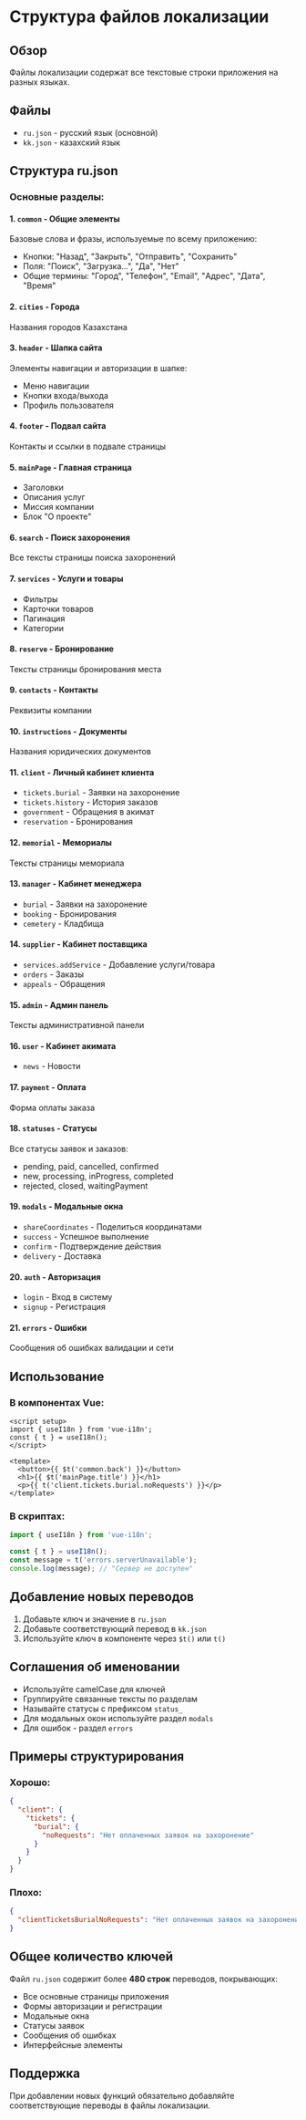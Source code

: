 # Структура файлов локализации

## Обзор

Файлы локализации содержат все текстовые строки приложения на разных языках.

## Файлы

- `ru.json` - русский язык (основной)
- `kk.json` - казахский язык

## Структура ru.json

### Основные разделы:

#### 1. `common` - Общие элементы
Базовые слова и фразы, используемые по всему приложению:
- Кнопки: "Назад", "Закрыть", "Отправить", "Сохранить"
- Поля: "Поиск", "Загрузка...", "Да", "Нет"
- Общие термины: "Город", "Телефон", "Email", "Адрес", "Дата", "Время"

#### 2. `cities` - Города
Названия городов Казахстана

#### 3. `header` - Шапка сайта
Элементы навигации и авторизации в шапке:
- Меню навигации
- Кнопки входа/выхода
- Профиль пользователя

#### 4. `footer` - Подвал сайта
Контакты и ссылки в подвале страницы

#### 5. `mainPage` - Главная страница
- Заголовки
- Описания услуг
- Миссия компании
- Блок "О проекте"

#### 6. `search` - Поиск захоронения
Все тексты страницы поиска захоронений

#### 7. `services` - Услуги и товары
- Фильтры
- Карточки товаров
- Пагинация
- Категории

#### 8. `reserve` - Бронирование
Тексты страницы бронирования места

#### 9. `contacts` - Контакты
Реквизиты компании

#### 10. `instructions` - Документы
Названия юридических документов

#### 11. `client` - Личный кабинет клиента
- `tickets.burial` - Заявки на захоронение
- `tickets.history` - История заказов
- `government` - Обращения в акимат
- `reservation` - Бронирования

#### 12. `memorial` - Мемориалы
Тексты страницы мемориала

#### 13. `manager` - Кабинет менеджера
- `burial` - Заявки на захоронение
- `booking` - Бронирования
- `cemetery` - Кладбища

#### 14. `supplier` - Кабинет поставщика
- `services.addService` - Добавление услуги/товара
- `orders` - Заказы
- `appeals` - Обращения

#### 15. `admin` - Админ панель
Тексты административной панели

#### 16. `user` - Кабинет акимата
- `news` - Новости

#### 17. `payment` - Оплата
Форма оплаты заказа

#### 18. `statuses` - Статусы
Все статусы заявок и заказов:
- pending, paid, cancelled, confirmed
- new, processing, inProgress, completed
- rejected, closed, waitingPayment

#### 19. `modals` - Модальные окна
- `shareCoordinates` - Поделиться координатами
- `success` - Успешное выполнение
- `confirm` - Подтверждение действия
- `delivery` - Доставка

#### 20. `auth` - Авторизация
- `login` - Вход в систему
- `signup` - Регистрация

#### 21. `errors` - Ошибки
Сообщения об ошибках валидации и сети

## Использование

### В компонентах Vue:

```vue
<script setup>
import { useI18n } from 'vue-i18n';
const { t } = useI18n();
</script>

<template>
  <button>{{ $t('common.back') }}</button>
  <h1>{{ $t('mainPage.title') }}</h1>
  <p>{{ t('client.tickets.burial.noRequests') }}</p>
</template>
```

### В скриптах:

```javascript
import { useI18n } from 'vue-i18n';

const { t } = useI18n();
const message = t('errors.serverUnavailable');
console.log(message); // "Сервер не доступен"
```

## Добавление новых переводов

1. Добавьте ключ и значение в `ru.json`
2. Добавьте соответствующий перевод в `kk.json`
3. Используйте ключ в компоненте через `$t()` или `t()`

## Соглашения об именовании

- Используйте camelCase для ключей
- Группируйте связанные тексты по разделам
- Называйте статусы с префиксом `status_`
- Для модальных окон используйте раздел `modals`
- Для ошибок - раздел `errors`

## Примеры структурирования

### Хорошо:
```json
{
  "client": {
    "tickets": {
      "burial": {
        "noRequests": "Нет оплаченных заявок на захоронение"
      }
    }
  }
}
```

### Плохо:
```json
{
  "clientTicketsBurialNoRequests": "Нет оплаченных заявок на захоронение"
}
```

## Общее количество ключей

Файл `ru.json` содержит более **480 строк** переводов, покрывающих:
- Все основные страницы приложения
- Формы авторизации и регистрации
- Модальные окна
- Статусы заявок
- Сообщения об ошибках
- Интерфейсные элементы

## Поддержка

При добавлении новых функций обязательно добавляйте соответствующие переводы в файлы локализации.


